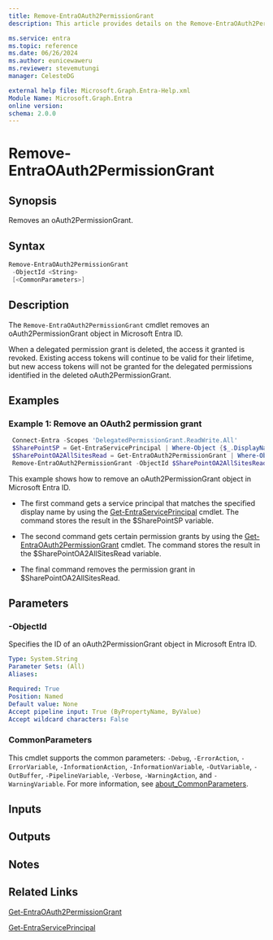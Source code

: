 ```yaml
---
title: Remove-EntraOAuth2PermissionGrant 
description: This article provides details on the Remove-EntraOAuth2PermissionGrant command.

ms.service: entra
ms.topic: reference
ms.date: 06/26/2024
ms.author: eunicewaweru
ms.reviewer: stevemutungi
manager: CelesteDG

external help file: Microsoft.Graph.Entra-Help.xml
Module Name: Microsoft.Graph.Entra
online version:
schema: 2.0.0
---
```


# Remove-EntraOAuth2PermissionGrant

## Synopsis

Removes an oAuth2PermissionGrant.

## Syntax

```powershell
Remove-EntraOAuth2PermissionGrant 
 -ObjectId <String> 
 [<CommonParameters>]
```

## Description

The `Remove-EntraOAuth2PermissionGrant` cmdlet removes an oAuth2PermissionGrant object in Microsoft Entra ID.

When a delegated permission grant is deleted, the access it granted is revoked. Existing access tokens will continue to be valid for their lifetime, but new access tokens will not be granted for the delegated permissions identified in the deleted oAuth2PermissionGrant.

## Examples

### Example 1: Remove an OAuth2 permission grant

```powershell
 Connect-Entra -Scopes 'DelegatedPermissionGrant.ReadWrite.All'
 $SharePointSP = Get-EntraServicePrincipal | Where-Object {$_.DisplayName -eq 'Microsoft.SharePoint'}
 $SharePointOA2AllSitesRead = Get-EntraOAuth2PermissionGrant | Where-Object {$_.ResourceId -eq $SharePointSP.ObjectId} | Where-Object {$_.Scope -eq 'AllSites.Read'}
 Remove-EntraOAuth2PermissionGrant -ObjectId $SharePointOA2AllSitesRead.ObjectId
```

This example shows how to remove an oAuth2PermissionGrant object in Microsoft Entra ID.

- The first command gets a service principal that matches the specified display name by using the [Get-EntraServicePrincipal](./Get-EntraServicePrincipal.md) cmdlet. The command stores the result in the $SharePointSP variable.

- The second command gets certain permission grants by using the [Get-EntraOAuth2PermissionGrant](./Get-EntraOAuth2PermissionGrant.md) cmdlet. The command stores the result in the $SharePointOA2AllSitesRead variable.

- The final command removes the permission grant in $SharePointOA2AllSitesRead.

## Parameters

### -ObjectId

Specifies the ID of an oAuth2PermissionGrant object in Microsoft Entra ID.

```yaml
Type: System.String
Parameter Sets: (All)
Aliases:

Required: True
Position: Named
Default value: None
Accept pipeline input: True (ByPropertyName, ByValue)
Accept wildcard characters: False
```

### CommonParameters

This cmdlet supports the common parameters: `-Debug`, `-ErrorAction`, `-ErrorVariable`, `-InformationAction`, `-InformationVariable`, `-OutVariable`, `-OutBuffer`, `-PipelineVariable`, `-Verbose`, `-WarningAction`, and `-WarningVariable`. For more information, see [about_CommonParameters](https://go.microsoft.com/fwlink/?LinkID=113216).

## Inputs

## Outputs

## Notes

## Related Links

[Get-EntraOAuth2PermissionGrant](Get-EntraOAuth2PermissionGrant.md)

[Get-EntraServicePrincipal](Get-EntraServicePrincipal.md)
